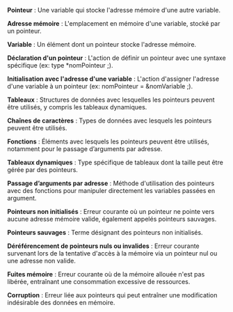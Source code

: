**Pointeur** : Une variable qui stocke l'adresse mémoire d'une autre variable.

**Adresse mémoire** : L'emplacement en mémoire d'une variable, stocké par un pointeur.

**Variable** : Un élément dont un pointeur stocke l'adresse mémoire.

**Déclaration d'un pointeur** : L'action de définir un pointeur avec une syntaxe spécifique (ex: type *nomPointeur ;).

**Initialisation avec l'adresse d'une variable** : L'action d'assigner l'adresse d'une variable à un pointeur (ex: nomPointeur = &nomVariable ;).

**Tableaux** : Structures de données avec lesquelles les pointeurs peuvent être utilisés, y compris les tableaux dynamiques.

**Chaînes de caractères** : Types de données avec lesquels les pointeurs peuvent être utilisés.

**Fonctions** : Éléments avec lesquels les pointeurs peuvent être utilisés, notamment pour le passage d’arguments par adresse.

**Tableaux dynamiques** : Type spécifique de tableaux dont la taille peut être gérée par des pointeurs.

**Passage d’arguments par adresse** : Méthode d'utilisation des pointeurs avec des fonctions pour manipuler directement les variables passées en argument.

**Pointeurs non initialisés** : Erreur courante où un pointeur ne pointe vers aucune adresse mémoire valide, également appelés pointeurs sauvages.

**Pointeurs sauvages** : Terme désignant des pointeurs non initialisés.

**Déréférencement de pointeurs nuls ou invalides** : Erreur courante survenant lors de la tentative d'accès à la mémoire via un pointeur nul ou une adresse non valide.

**Fuites mémoire** : Erreur courante où de la mémoire allouée n'est pas libérée, entraînant une consommation excessive de ressources.

**Corruption** : Erreur liée aux pointeurs qui peut entraîner une modification indésirable des données en mémoire.

